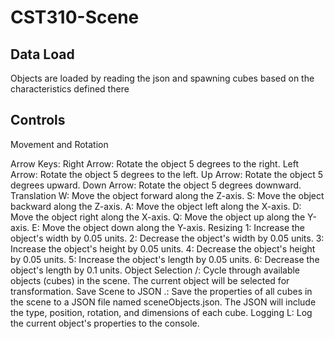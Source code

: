 # CST310-Scene

## Data Load
Objects are loaded by reading the json and spawning cubes based on the characteristics defined there

## Controls
Movement and Rotation

Arrow Keys:
Right Arrow: Rotate the object 5 degrees to the right.
Left Arrow: Rotate the object 5 degrees to the left.
Up Arrow: Rotate the object 5 degrees upward.
Down Arrow: Rotate the object 5 degrees downward.
Translation
W: Move the object forward along the Z-axis.
S: Move the object backward along the Z-axis.
A: Move the object left along the X-axis.
D: Move the object right along the X-axis.
Q: Move the object up along the Y-axis.
E: Move the object down along the Y-axis.
Resizing
1: Increase the object's width by 0.05 units.
2: Decrease the object's width by 0.05 units.
3: Increase the object's height by 0.05 units.
4: Decrease the object's height by 0.05 units.
5: Increase the object's length by 0.05 units.
6: Decrease the object's length by 0.1 units.
Object Selection
/: Cycle through available objects (cubes) in the scene. The current object will be selected for transformation.
Save Scene to JSON
.: Save the properties of all cubes in the scene to a JSON file named sceneObjects.json. The JSON will include the type, position, rotation, and dimensions of each cube.
Logging
L: Log the current object's properties to the console.


